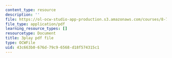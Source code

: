 ```yaml
---
content_type: resource
description: ''
file: https://ol-ocw-studio-app-production.s3.amazonaws.com/courses/8-701-introduction-to-nuclear-and-particle-physics-fall-2020/43c663b0676d79c96568d18f574315c1_JWnQZrnRUGM.pdf
file_type: application/pdf
learning_resource_types: []
resourcetype: Document
title: 3play pdf file
type: OCWFile
uid: 43c663b0-676d-79c9-6568-d18f574315c1
---
```

